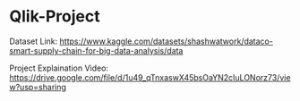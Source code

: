 # Qlik-Project

Dataset Link: https://www.kaggle.com/datasets/shashwatwork/dataco-smart-supply-chain-for-big-data-analysis/data

Project Explaination Video: https://drive.google.com/file/d/1u49_qTnxaswX45bsOaYN2cIuLONorz73/view?usp=sharing
